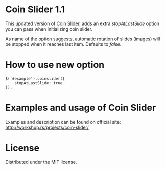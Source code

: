 # Coin Slider 1.1

This updated version of [Coin Slider](http://workshop.rs/projects/coin-slider/), adds an extra *stopAtLastSlide* option you can pass when initializing coin slider.

As name of the option suggests, automatic rotation of slides (images) will be stopped when it reaches last item. Defaults to *false*.

# How to use new option

    $('#example').coinslider({
        stopAtLastSlide: true
    });

# Examples and usage of Coin Slider

Examples and description can be found on official site: http://workshop.rs/projects/coin-slider/

# License

Distributed under the MIT license.
